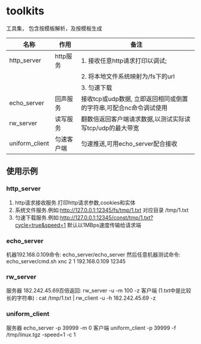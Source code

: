 # toolkits

工具集， 包含按模板解析，及按模板生成

| 名称           | 作用       | 备注                                                              |
| -------------- | ---------- | ----------------------------------------------------------------- |
| http_server    | http服务   | 1. 接收任意http请求打印以调试;                                    |
|                |            | 2. 将本地文件系统映射为/fs下的url                                 |
|                |            | 3. 匀速下载                                                       |
| echo_server    | 回声服务   | 接收tcp或udp数据, 立即返回相同或倒置的字符串,可配合nc命令调试使用 |
| rw_server      | 读写服务   | 翻数倍返回客户端请求数据,以测试实际读写tcp/udp的最大带宽          |
| uniform_client | 匀速客户端 | 匀速推送,可用echo_server配合接收                                  |

## 使用示例

### http_server

1. http请求接收服务.打印http请求参数,cookies和实体
1. 系统文件服务.例如:http://127.0.0.1:12345/fs/tmp/1.txt 对应目录 /tmp/1.txt
1. 匀速下载服务.例如:http://127.0.0.1:12345/const/tmp/1.txt?cycle=true&speed=1 默认以1MBps速度传输给请求端

### echo_server

机器192.168.0.109命令:  echo_server/echo_server
然后任意机器测试命令:   echo_server/cmd.sh xnc 2 1 192.168.0.109 12345

### rw_server

服务器 182.242.45.69百倍返回: rw_server -u -m 100 -z
客户端 (1.txt中是比较长的字符串) : cat /tmp/1.txt | rw_client -u -h 182.242.45.69 -z

### uniform_client

服务器 echo_server -p 39999 -m 0
客户端 uniform_client -p 39999 -f /tmp/linux.tgz -speed=1 -c 1
